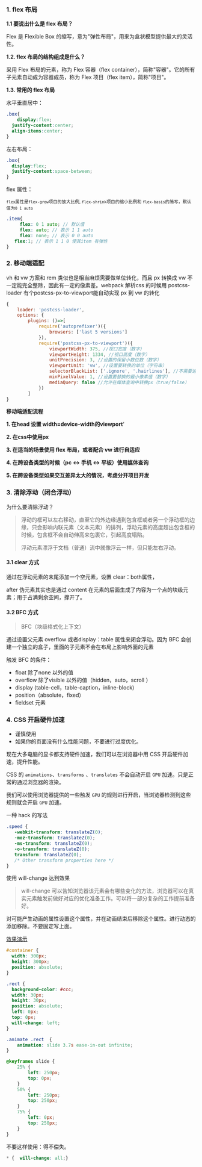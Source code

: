 ### 1. flex 布局

**1.1  要说出什么是 flex 布局？**

Flex 是 Flexible Box 的缩写，意为"弹性布局"，用来为盒状模型提供最大的灵活性。

**1.2. flex 布局的结构组成是什么？**

采用 Flex 布局的元素，称为 Flex 容器（flex container），简称"容器"。它的所有子元素自动成为容器成员，称为 Flex 项目（flex item），简称"项目"。

**1.3. 常用的 flex 布局**

水平垂直居中：

```css
.box{
	display:flex;
  justify-content:center;
  align-items:center;
}
```

左右布局：

```scss
.box{
  display:flex;
  justify-content:space-between;
}
```

flex 属性：

<small>`flex`属性是`flex-grow`项目的放大比例, `flex-shrink`项目的缩小比例和 `flex-basis`的简写，默认值为`0 1 auto`</small>

```scss
.item{
	 flex: 0 1 auto; // 默认值
	 flex: auto; // 表示 1 1 auto
	 flex: none; // 表示 0 0 auto
   flex:1; // 表示 1 1 0 使其item 有弹性 
}
```

### 2. 移动端适配

vh 和 vw 方案和 rem 类似也是相当麻烦需要做单位转化，而且 px 转换成 vw 不一定能完全整除，因此有一定的像素差。webpack 解析css 的时候用 postcss-loader 有个postcss-px-to-viewport能自动实现 px 到 vw 的转化

```js
{
    loader: 'postcss-loader',
    options: {
    	plugins: ()=>[
        	require('autoprefixer')({
        		browsers: ['last 5 versions']
        	}),
        	require('postcss-px-to-viewport')({
        		viewportWidth: 375, //视口宽度（数字)
        		viewportHeight: 1334, //视口高度（数字）
        		unitPrecision: 3, //设置的保留小数位数（数字）
        		viewportUnit: 'vw', //设置要转换的单位（字符串）
        		selectorBlackList: ['.ignore', '.hairlines'], //不需要进行转换的类名（数组）
                minPixelValue: 1, //设置要替换的最小像素值（数字）
                mediaQuery: false //允许在媒体查询中转换px（true/false）
        	})
    	]
}
```

**移动端适配流程**

**1. 在head 设置 width=device-width的viewport**‘

**2. 在css中使用px**

**3. 在适当的场景使用 flex 布局，或者配合 vw 进行自适应**

**4. 在跨设备类型的时候（pc <-> 手机 <-> 平板）使用媒体查询**

**5. 在跨设备类型如果交互差异太大的情况，考虑分开项目开发**

### 3. 清除浮动（闭合浮动）

为什么要清除浮动？

> 浮动的框可以左右移动，直至它的外边缘遇到包含框或者另一个浮动框的边缘，只会影响内联元素（文本元素）的排列，浮动元素的高度超出包含框的时候，包含框不会自动伸高来包裹它，引起高度塌陷。
>
> 浮动元素漂浮于文档（普通）流中就像浮云一样，但只能左右浮动。

#### 3.1 clear 方式

通过在浮动元素的末尾添加一个空元素，设置 clear：both属性，

after 伪元素其实也是通过 content 在元素的后面生成了内容为一个点的块级元素；用于占满剩余空间，撑开了。

#### 3.2 BFC 方式

> BFC（块级格式化上下文）

通过设置父元素 overflow 或者display：table 属性来闭合浮动。因为 BFC 会创建一个独立的盒子，里面的子元素不会在布局上影响外面的元素

触发 BFC 的条件：

- float 除了none 以外的值
- overflow 除了visible 以外的值（hidden，auto，scroll ）
- display (table-cell，table-caption，inline-block)
- position（absolute，fixed）
- fieldset 元素

### 4. CSS 开启硬件加速

+ 谨慎使用
+ 如果你的页面没有什么性能问题，不要进行过度优化。

现在大多电脑的显卡都支持硬件加速，我们可以在浏览器中用 CSS 开启硬件加速，提升性能。

CSS 的 `animations`、`transforms` 、`translates` 不会自动开启 `GPU` 加速。只是正常的通过浏览器的渲染。

我们可以使用浏览器提供的一些触发 `GPU` 的规则进行开启，当浏览器检测到这些规则就会开启 `GPU` 加速。

一种 hack 的写法

```css
.speed {
   -webkit-transform: translateZ(0);
   -moz-transform: translateZ(0);
   -ms-transform: translateZ(0);
   -o-transform: translateZ(0);
   transform: translateZ(0);
   /* Other transform properties here */
}
```

使用 will-change 达到效果

> will-change 可以告知浏览器该元素会有哪些变化的方法，浏览器可以在真实元素触发前做好对应的优化准备工作。可以将一部分复杂的工作提前准备好。

对可能产生动画的属性设置这个属性，并在动画结束后移除这个属性。进行动态的添加移除。不要固定写上面。

[效果演示](https://codepen.io/mickmetalholic/pen/GxWGVG?__cf_chl_jschl_tk__=427f00c75782e4c5ffc372a7adc68dfc6fb7eb80-1587001785-0-AQtJqGAbVqobFhLupvBT6wt6qKMD2LUAnZm6KRXVM-PgbzYTPJ_J4VYRYCK3GbVZBIGLUDLiDL-g5VA8m4t0adDddKI4zHr4VJ9jUzXzsrr5v4H8cqv2qd9g1gQ3KQjWHGh5sGWoRZUR0PcIqrKoJ5IAuMa_19ZyDSYobnVt37xKAfKmor9xKIppXprkO5WgiQtjwXPxkgdbTZjuPhXUkoWHBjGydad9isvLCz8kPf0OM5Cj_zPUZWHGjCYkHnCMsryZW6Cu0RXTuvAkGvjE3eRyleOIFMceMBgCElbx2OEaGGIGc76fLAZv3B461ivU1I81INwisl_nEijBltJU6brLhpWhlEHIbKvkHx_s11A0h91troV5G6rQ9VwQBX2jwQ)

```css
#container {
  width: 300px;
  height: 300px;
  position: absolute;
}

.rect {
  background-color: #ccc;
  width: 30px;
  height: 30px;
  position: absolute;
  left: 0px;
  top: 0px;
  will-change: left;
}

.animate .rect  {
	animation: slide 3.7s ease-in-out infinite;
}

@keyframes slide {
	25% {
		left: 250px;
		top: 0px;
	}
	50% {
		left: 250px;
		top: 250px;
	}
	75% {
		left: 0px;
		top: 250px;
	}
}
```



不要这样使用：得不偿失。

```css
* {  will-change: all;}
```







